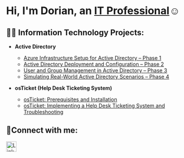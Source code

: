 <h1>Hi, I'm Dorian, an <a href="https://www.linkedin.com/in/dorianrivas-/">IT Professional</a>☺</h1>

<h2>👨‍💻 Information Technology Projects:</h2>

- <b>Active Directory</b>
  - [Azure Infrastructure Setup for Active Directory – Phase 1](https://github.com/dorianriv/ad-and-azuresetup)
  - [Active Directory Deployment and Configuration – Phase 2](https://github.com/dorianriv/ad-depo-config)
  - [User and Group Management in Active Directory – Phase 3](https://github.com/dorianriv/ad-user-generation)
  - [Simulating Real-World Active Directory Scenarios – Phase 4](https://github.com/dorianriv/ad-scenario-simulation)

- <b>osTicket (Help Desk Ticketing System)</b>
  - [osTicket: Prerequisites and Installation](https://github.com/dorianriv/osticket-prereqs)
  - [osTicket: Implementing a Help Desk Ticketing System and Troubleshooting](https://github.com/dorianriv/osticket-ticket-resolution)

<h2>🤳Connect with me:</h2>

<a href="https://www.linkedin.com/in/dorianrivas-/" target="_blank" rel="noopener noreferrer" style="display:inline-block;">
  <img src="https://upload.wikimedia.org/wikipedia/commons/c/ca/LinkedIn_logo_initials.png" alt="LinkedIn" style="height:28px; vertical-align:middle;">
</a>
